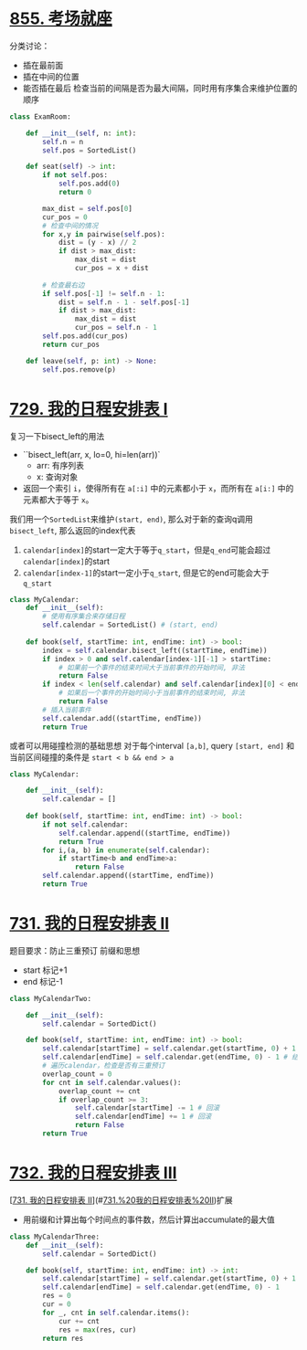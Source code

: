 # [855. 考场就座](https://leetcode.cn/problems/exam-room/)
分类讨论：
- 插在最前面
- 插在中间的位置
- 能否插在最后
检查当前的间隔是否为最大间隔，同时用有序集合来维护位置的顺序
```python
class ExamRoom:

    def __init__(self, n: int):
        self.n = n
        self.pos = SortedList()

    def seat(self) -> int:
        if not self.pos:
            self.pos.add(0)
            return 0

        max_dist = self.pos[0]
        cur_pos = 0    
        # 检查中间的情况
        for x,y in pairwise(self.pos):
            dist = (y - x) // 2
            if dist > max_dist:
                max_dist = dist
                cur_pos = x + dist
        
        # 检查最右边
        if self.pos[-1] != self.n - 1:
            dist = self.n - 1 - self.pos[-1]
            if dist > max_dist:
                max_dist = dist
                cur_pos = self.n - 1
        self.pos.add(cur_pos)
        return cur_pos

    def leave(self, p: int) -> None:
        self.pos.remove(p)
```
# [729. 我的日程安排表 I](https://leetcode.cn/problems/my-calendar-i/)
复习一下bisect_left的用法
- ``bisect_left(arr, x, lo=0, hi=len(arr))`
	- arr: 有序列表
	- x: 查询对象
- 返回一个索引 `i`，使得所有在 `a[:i]` 中的元素都小于 `x`，而所有在 `a[i:]` 中的元素都大于等于 `x`。

我们用一个`SortedList`来维护`(start, end)`, 那么对于新的查询q调用`bisect_left`, 那么返回的index代表
1. `calendar[index]`的start一定大于等于`q_start`，但是`q_end`可能会超过`calendar[index]`的start
2. `calendar[index-1]`的start一定小于`q_start`, 但是它的end可能会大于`q_start`
```python
class MyCalendar:
    def __init__(self):
        # 使用有序集合来存储日程
        self.calendar = SortedList() # (start, end)
        
    def book(self, startTime: int, endTime: int) -> bool:
        index = self.calendar.bisect_left((startTime, endTime))
        if index > 0 and self.calendar[index-1][-1] > startTime:
            # 如果前一个事件的结束时间大于当前事件的开始时间, 非法
            return False
        if index < len(self.calendar) and self.calendar[index][0] < endTime:
            # 如果后一个事件的开始时间小于当前事件的结束时间, 非法
            return False
        # 插入当前事件
        self.calendar.add((startTime, endTime))
        return True
```

或者可以用碰撞检测的基础思想
对于每个interval `[a,b]`, query `[start, end]` 和当前区间碰撞的条件是 `start < b && end > a`
```python
class MyCalendar:

    def __init__(self):
        self.calendar = []
        
    def book(self, startTime: int, endTime: int) -> bool:
        if not self.calendar:
            self.calendar.append((startTime, endTime))
            return True
        for i,(a, b) in enumerate(self.calendar):
            if startTime<b and endTime>a:
                return False
        self.calendar.append((startTime, endTime))
        return True
```

# [731. 我的日程安排表 II](https://leetcode.cn/problems/my-calendar-ii/)
题目要求：防止三重预订
前缀和思想
- start 标记+1
- end 标记-1
```python
class MyCalendarTwo:

    def __init__(self):
        self.calendar = SortedDict()

    def book(self, startTime: int, endTime: int) -> bool:
        self.calendar[startTime] = self.calendar.get(startTime, 0) + 1 # 开始时间+1
        self.calendar[endTime] = self.calendar.get(endTime, 0) - 1 # 结束时间-1
        # 遍历calendar，检查是否有三重预订
        overlap_count = 0
        for cnt in self.calendar.values():
            overlap_count += cnt
            if overlap_count >= 3:
                self.calendar[startTime] -= 1 # 回滚
                self.calendar[endTime] += 1 # 回滚
                return False
        return True
```

# [732. 我的日程安排表 III](https://leetcode.cn/problems/my-calendar-iii/)
[[731. 我的日程安排表 II](https://leetcode.cn/problems/my-calendar-ii/)](#[731.%20我的日程安排表%20II](https%20//leetcode.cn/problems/my-calendar-ii/))扩展
- 用前缀和计算出每个时间点的事件数，然后计算出accumulate的最大值
```python
class MyCalendarThree:
    def __init__(self):
        self.calendar = SortedDict()

    def book(self, startTime: int, endTime: int) -> int:
        self.calendar[startTime] = self.calendar.get(startTime, 0) + 1
        self.calendar[endTime] = self.calendar.get(endTime, 0) - 1
        res = 0
        cur = 0
        for _, cnt in self.calendar.items():
            cur += cnt
            res = max(res, cur)
        return res

```